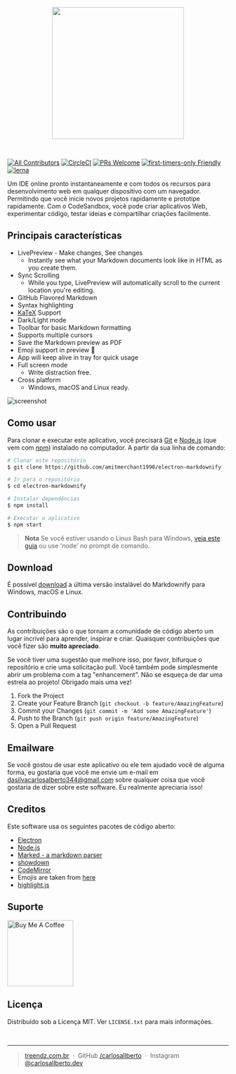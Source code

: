 <p align="center">
  <a href="https://codesandbox.io">
    <img src="https://codesandbox.io/static/img/banner.png?v=2" height="300px">
  </a>
</p>

&nbsp;

[![All Contributors](https://img.shields.io/badge/all_contributors-153-orange.svg?style=flat-square)](#contributors-)
[![CircleCI](https://circleci.com/gh/codesandbox/codesandbox-client.svg?style=svg)](https://circleci.com/gh/codesandbox/codesandbox-client)
[![PRs Welcome](https://img.shields.io/badge/PRs-welcome-brightgreen.svg?style=flat-square)](http://makeapullrequest.com)
[![first-timers-only Friendly](https://img.shields.io/badge/first--timers--only-friendly-blue.svg)](http://www.firsttimersonly.com/)
[![lerna](https://img.shields.io/badge/maintained%20with-lerna-cc00ff.svg)](https://lerna.js.org/)

Um IDE online pronto instantaneamente e com todos os recursos para desenvolvimento web em qualquer dispositivo
com um navegador. Permitindo que você inicie novos projetos rapidamente e prototipe
rapidamente. Com o CodeSandbox, você pode criar aplicativos Web, experimentar código, testar
ideias e compartilhar criações facilmente.

## Principais características

* LivePreview - Make changes, See changes
  - Instantly see what your Markdown documents look like in HTML as you create them.
* Sync Scrolling
  - While you type, LivePreview will automatically scroll to the current location you're editing.
* GitHub Flavored Markdown  
* Syntax highlighting
* [KaTeX](https://khan.github.io/KaTeX/) Support
* Dark/Light mode
* Toolbar for basic Markdown formatting
* Supports multiple cursors
* Save the Markdown preview as PDF
* Emoji support in preview :tada:
* App will keep alive in tray for quick usage
* Full screen mode
  - Write distraction free.
* Cross platform
  - Windows, macOS and Linux ready.

![screenshot](https://raw.githubusercontent.com/amitmerchant1990/electron-markdownify/master/app/img/markdownify.gif)

## Como usar

Para clonar e executar este aplicativo, você precisará [Git](https://git-scm.com) e [Node.js](https://nodejs.org/en/download/) (que vem com [npm](http://npmjs.com)) instalado no computador. A partir da sua linha de comando:

```bash
# Clonar este repositório
$ git clone https://github.com/amitmerchant1990/electron-markdownify

# Ir para o repositório
$ cd electron-markdownify

# Instalar dependências
$ npm install

# Executar o aplicativo
$ npm start
```

> **Nota**
> Se você estiver usando o Linux Bash para Windows, [veja este guia](https://www.howtogeek.com/261575/how-to-run-graphical-linux-desktop-applications-from-windows-10s-bash-shell/) ou use 'node' no prompt de comando.


## Download

É possível [download](https://github.com/amitmerchant1990/electron-markdownify/releases/tag/v1.2.0) a última versão instalável do Markdownify para Windows, macOS e Linux.

## Contribuindo

As contribuições são o que tornam a comunidade de código aberto um lugar incrível para aprender, inspirar e criar. Quaisquer contribuições que você fizer são **muito apreciado**.

Se você tiver uma sugestão que melhore isso, por favor, bifurque o repositório e crie uma solicitação pull. Você também pode simplesmente abrir um problema com a tag "enhancement".
Não se esqueça de dar uma estrela ao projeto! Obrigado mais uma vez!

1. Fork the Project
2. Create your Feature Branch (`git checkout -b feature/AmazingFeature`)
3. Commit your Changes (`git commit -m 'Add some AmazingFeature'`)
4. Push to the Branch (`git push origin feature/AmazingFeature`)
5. Open a Pull Request

## Emailware

Se você gostou de usar este aplicativo ou ele tem ajudado você de alguma forma, eu gostaria que você me envie um e-mail em <dasilvacarlosalberto344@gmail.com> sobre qualquer coisa que você gostaria de dizer sobre este software. Eu realmente apreciaria isso!

## Creditos

Este software usa os seguintes pacotes de código aberto:

- [Electron](http://electron.atom.io/)
- [Node.js](https://nodejs.org/)
- [Marked - a markdown parser](https://github.com/chjj/marked)
- [showdown](http://showdownjs.github.io/showdown/)
- [CodeMirror](http://codemirror.net/)
- Emojis are taken from [here](https://github.com/arvida/emoji-cheat-sheet.com)
- [highlight.js](https://highlightjs.org/)

## Suporte

<a href="https://www.buymeacoffee.com/CarlosAllberto" target="_blank"><img src="https://cdn.buymeacoffee.com/buttons/v2/default-yellow.png" alt="Buy Me A Coffee" style="width: 150px !important;" ></a>

## Licença

Distribuído sob a Licença MIT. Ver `LICENSE.txt` para mais informações.

&nbsp;

---

> [treendz.com.br](https://www.treendz.com.br) &nbsp;&middot;&nbsp;
> GitHub [/carlosallberto](https://github.com/carlosallberto) &nbsp;&middot;&nbsp;
> Instagram [@carlosallberto.dev](https://instagram.com/carlosallberto.dev)
